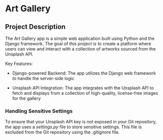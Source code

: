 # Art Gallery

## Project Description

The Art Gallery app is a simple web application built using Python and the Django framework. The goal of this project is to create a platform where users can view and interact with a collection of artworks sourced from the Unsplash API.

Key Features:
- Django-powered Backend: The app utilizes the Django web framework to handle the server-side logic

- Unsplash API Integration: The app integrates with the Unsplash API to fetch and displays from a collection of high-quality, license-free images for the gallery

### Handling Sensitive Settings
To ensure that your Unsplash API key is not exposed in your Git repository, the app uses a *settings.py* file to store sensitive settings. This file is excluded from the Git repository using the .gitignore file.